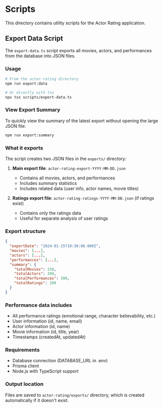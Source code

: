 # Scripts

This directory contains utility scripts for the Actor Rating application.

## Export Data Script

The `export-data.ts` script exports all movies, actors, and performances from the database into JSON files.

### Usage

```bash
# From the actor-rating directory
npm run export:data

# Or directly with tsx
npx tsx scripts/export-data.ts
```

### View Export Summary

To quickly view the summary of the latest export without opening the large JSON file:

```bash
npm run export:summary
```

### What it exports

The script creates two JSON files in the `exports/` directory:

1. **Main export file**: `actor-rating-export-YYYY-MM-DD.json`

   - Contains all movies, actors, and performances
   - Includes summary statistics
   - Includes related data (user info, actor names, movie titles)

2. **Ratings export file**: `actor-rating-ratings-YYYY-MM-DD.json` (if ratings exist)
   - Contains only the ratings data
   - Useful for separate analysis of user ratings

### Export structure

```json
{
  "exportDate": "2024-01-15T10:30:00.000Z",
  "movies": [...],
  "actors": [...],
  "performances": [...],
  "summary": {
    "totalMovies": 150,
    "totalActors": 300,
    "totalPerformances": 500,
    "totalRatings": 200
  }
}
```

### Performance data includes

- All performance ratings (emotional range, character believability, etc.)
- User information (id, name, email)
- Actor information (id, name)
- Movie information (id, title, year)
- Timestamps (createdAt, updatedAt)

### Requirements

- Database connection (DATABASE_URL in .env)
- Prisma client
- Node.js with TypeScript support

### Output location

Files are saved to `actor-rating/exports/` directory, which is created automatically if it doesn't exist.

